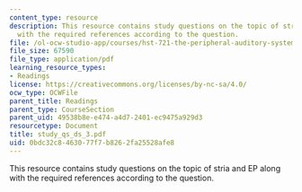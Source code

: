 ```yaml
---
content_type: resource
description: This resource contains study questions on the topic of stria and EP along
  with the required references according to the question.
file: /ol-ocw-studio-app/courses/hst-721-the-peripheral-auditory-system-fall-2005/0bdc32c8463077f7b8262fa25528afe8_study_qs_ds_3.pdf
file_size: 67590
file_type: application/pdf
learning_resource_types:
- Readings
license: https://creativecommons.org/licenses/by-nc-sa/4.0/
ocw_type: OCWFile
parent_title: Readings
parent_type: CourseSection
parent_uid: 49538b8e-e474-a4d7-2401-ec9475a929d3
resourcetype: Document
title: study_qs_ds_3.pdf
uid: 0bdc32c8-4630-77f7-b826-2fa25528afe8
---
```

This resource contains study questions on the topic of stria and EP along with the required references according to the question.
